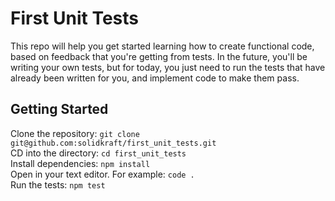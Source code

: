 # First Unit Tests

This repo will help you get started learning how to create functional code,
based on feedback that you're getting from tests. In the future, you'll be
writing your own tests, but for today, you just need to run the tests that have
already been written for you, and implement code to make them pass.

## Getting Started

Clone the repository: `git clone git@github.com:solidkraft/first_unit_tests.git`  
CD into the directory: `cd first_unit_tests`  
Install dependencies: `npm install`  
Open in your text editor. For example: `code .`  
Run the tests: `npm test`
